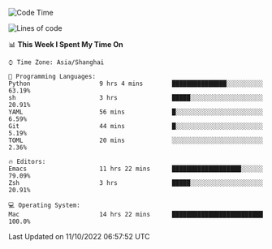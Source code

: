 <!--START_SECTION:waka-->
![Code Time](http://img.shields.io/badge/Code%20Time-907%20hrs%2036%20mins-blue)

![Lines of code](https://img.shields.io/badge/From%20Hello%20World%20I%27ve%20Written-22%20Thousand%20lines%20of%20code-blue)

📊 **This Week I Spent My Time On** 

```text
⌚︎ Time Zone: Asia/Shanghai

💬 Programming Languages: 
Python                   9 hrs 4 mins        ███████████████░░░░░░░░░░   63.19% 
sh                       3 hrs               █████░░░░░░░░░░░░░░░░░░░░   20.91% 
YAML                     56 mins             █░░░░░░░░░░░░░░░░░░░░░░░░   6.59% 
Git                      44 mins             █░░░░░░░░░░░░░░░░░░░░░░░░   5.19% 
TOML                     20 mins             ░░░░░░░░░░░░░░░░░░░░░░░░░   2.36%

🔥 Editors: 
Emacs                    11 hrs 22 mins      ███████████████████░░░░░░   79.09% 
Zsh                      3 hrs               █████░░░░░░░░░░░░░░░░░░░░   20.91%

💻 Operating System: 
Mac                      14 hrs 22 mins      █████████████████████████   100.0%

```


 Last Updated on 11/10/2022 06:57:52 UTC
<!--END_SECTION:waka-->
